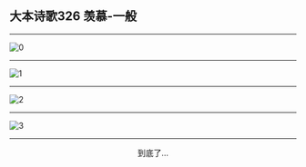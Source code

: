 
## 大本诗歌326 羡慕-一般
        
<div id="aplayer0"></div>

---

<img alt="0" data-original="/data/d0326/0">

---

<img alt="1" data-original="/data/d0326/1">

---

<img alt="2" data-original="/data/d0326/2">

---

<img alt="3" data-original="/data/d0326/3">

---

<p style="text-align: center">到底了...</p>

<script src="/js/dist-view.js"></script>

<script>
MAIN.id = 'd0326';
        
const ap0 = new APlayer({
    container: document.getElementById('aplayer0'),
    volume: 1,
    loop: 'none',
    preload: 'none',
    audio: [{
        name: '大本诗歌326.mp3',
        artist: '大本诗歌',
        url: 'https://res.wx.qq.com/voice/getvoice?mediaid=MzI0NTk3MDM5M18yMjQ3NDkxNTAx',
        cover: '/favicon'
    }]
});
</script>
